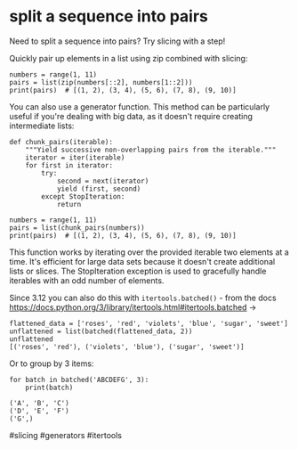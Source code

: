 # split a sequence into pairs

Need to split a sequence into pairs? Try slicing with a step!

Quickly pair up elements in a list using zip combined with slicing:

```
numbers = range(1, 11)
pairs = list(zip(numbers[::2], numbers[1::2]))
print(pairs)  # [(1, 2), (3, 4), (5, 6), (7, 8), (9, 10)]
```

You can also use a generator function. This method can be particularly useful if you're dealing with big data, as it doesn't require creating intermediate lists:

```
def chunk_pairs(iterable):
    """Yield successive non-overlapping pairs from the iterable."""
    iterator = iter(iterable)
    for first in iterator:
        try:
            second = next(iterator)
            yield (first, second)
        except StopIteration:
            return

numbers = range(1, 11)
pairs = list(chunk_pairs(numbers))
print(pairs)  # [(1, 2), (3, 4), (5, 6), (7, 8), (9, 10)]
```

This function works by iterating over the provided iterable two elements at a time. It's efficient for large data sets because it doesn't create additional lists or slices. The StopIteration exception is used to gracefully handle iterables with an odd number of elements.

Since 3.12 you can also do this with `itertools.batched()` - from the docs https://docs.python.org/3/library/itertools.html#itertools.batched ->

```
flattened_data = ['roses', 'red', 'violets', 'blue', 'sugar', 'sweet']
unflattened = list(batched(flattened_data, 2))
unflattened
[('roses', 'red'), ('violets', 'blue'), ('sugar', 'sweet')]
```

Or to group by 3 items:

```
for batch in batched('ABCDEFG', 3):
    print(batch)

('A', 'B', 'C')
('D', 'E', 'F')
('G',)
```

#slicing #generators #itertools
